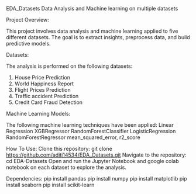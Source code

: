  EDA_Datasets
 Data Analysis and Machine learning on multiple datasets
 
 Project Overview:
 
 This project involves data analysis and machine learning applied to five different datasets. The goal is to extract insights, preprocess data,
 and build predictive models.

 Datasets:
 
 The analysis is performed on the following datasets:
 1. House Price Prediction
 2. World Happiness Report
 3. Flight Prices Prediction
 4. Traffic accident Prediction
 5. Credit Card Fraud Detection

 Machine Learning Models:
 
 The following machine learning techniques have been applied:
 Linear Regression
 XGBRegressor
 RandomForestClassifier
 LogisticRegression
 RandomForestRegressor
 mean_squared_error, r2_score

 How To Use:
 Clone this repository: git clone https://github.com/aditi14534/EDA_Datasets.git
 Navigate to the repository: cd EDA-Datasets
 Open and run the Jupyter Notebook and google colab notebook on each dataset to explore the analysis.

 Dependencies:
 pip install pandas
 pip install numpy 
 pip install matplotlib 
 pip install seaborn 
 pip install scikit-learn
